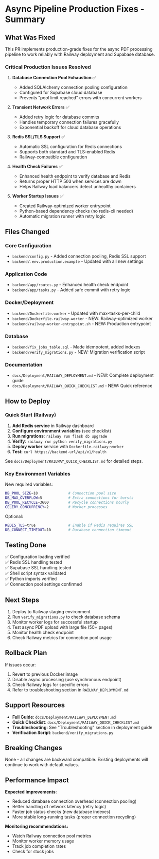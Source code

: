 # Async Pipeline Production Fixes - Summary

## What Was Fixed

This PR implements production-grade fixes for the async PDF processing pipeline to work reliably with Railway deployment and Supabase database.

### Critical Production Issues Resolved

1. **Database Connection Pool Exhaustion** ✅
   - Added SQLAlchemy connection pooling configuration
   - Configured for Supabase cloud database
   - Prevents "pool limit reached" errors with concurrent workers

2. **Transient Network Errors** ✅
   - Added retry logic for database commits
   - Handles temporary connection failures gracefully
   - Exponential backoff for cloud database operations

3. **Redis SSL/TLS Support** ✅
   - Automatic SSL configuration for Redis connections
   - Supports both standard and TLS-enabled Redis
   - Railway-compatible configuration

4. **Health Check Failures** ✅
   - Enhanced health endpoint to verify database and Redis
   - Returns proper HTTP 503 when services are down
   - Helps Railway load balancers detect unhealthy containers

5. **Worker Startup Issues** ✅
   - Created Railway-optimized worker entrypoint
   - Python-based dependency checks (no redis-cli needed)
   - Automatic migration runner with retry logic

## Files Changed

### Core Configuration
- `backend/config.py` - Added connection pooling, Redis SSL support
- `backend/.env.production.example` - Updated with all new settings

### Application Code
- `backend/app/routes.py` - Enhanced health check endpoint
- `backend/app/tasks.py` - Added safe commit with retry logic

### Docker/Deployment
- `backend/Dockerfile.worker` - Updated with max-tasks-per-child
- `backend/Dockerfile.railway-worker` - NEW: Railway-optimized worker
- `backend/railway-worker-entrypoint.sh` - NEW: Production entrypoint

### Database
- `backend/fix_jobs_table.sql` - Made idempotent, added indexes
- `backend/verify_migrations.py` - NEW: Migration verification script

### Documentation
- `docs/Deployment/RAILWAY_DEPLOYMENT.md` - NEW: Complete deployment guide
- `docs/Deployment/RAILWAY_QUICK_CHECKLIST.md` - NEW: Quick reference

## How to Deploy

### Quick Start (Railway)

1. **Add Redis service** in Railway dashboard
2. **Configure environment variables** (see checklist)
3. **Run migrations**: `railway run flask db upgrade`
4. **Verify**: `railway run python verify_migrations.py`
5. **Deploy worker** service with `Dockerfile.railway-worker`
6. **Test**: `curl https://backend-url/api/v1/health`

See `docs/Deployment/RAILWAY_QUICK_CHECKLIST.md` for detailed steps.

### Key Environment Variables

New required variables:
```bash
DB_POOL_SIZE=10              # Connection pool size
DB_MAX_OVERFLOW=5            # Extra connections for bursts
DB_POOL_RECYCLE=3600         # Recycle connections hourly
CELERY_CONCURRENCY=2         # Worker processes
```

Optional:
```bash
REDIS_TLS=true               # Enable if Redis requires SSL
DB_CONNECT_TIMEOUT=10        # Database connection timeout
```

## Testing Done

✅ Configuration loading verified  
✅ Redis SSL handling tested  
✅ Supabase SSL handling tested  
✅ Shell script syntax validated  
✅ Python imports verified  
✅ Connection pool settings confirmed  

## Next Steps

1. Deploy to Railway staging environment
2. Run `verify_migrations.py` to check database schema
3. Monitor worker logs for successful startup
4. Test async PDF upload with large file (50+ pages)
5. Monitor health check endpoint
6. Check Railway metrics for connection pool usage

## Rollback Plan

If issues occur:
1. Revert to previous Docker image
2. Disable async processing (use synchronous endpoint)
3. Check Railway logs for specific errors
4. Refer to troubleshooting section in `RAILWAY_DEPLOYMENT.md`

## Support Resources

- **Full Guide**: `docs/Deployment/RAILWAY_DEPLOYMENT.md`
- **Quick Checklist**: `docs/Deployment/RAILWAY_QUICK_CHECKLIST.md`
- **Troubleshooting**: See "Troubleshooting" section in deployment guide
- **Verification Script**: `backend/verify_migrations.py`

## Breaking Changes

None - all changes are backward compatible. Existing deployments will continue to work with default values.

## Performance Impact

**Expected improvements:**
- Reduced database connection overhead (connection pooling)
- Better handling of network latency (retry logic)
- Faster job status checks (new database indexes)
- More stable long-running tasks (proper connection recycling)

**Monitoring recommendations:**
- Watch Railway connection pool metrics
- Monitor worker memory usage
- Track job completion rates
- Check for stuck jobs
